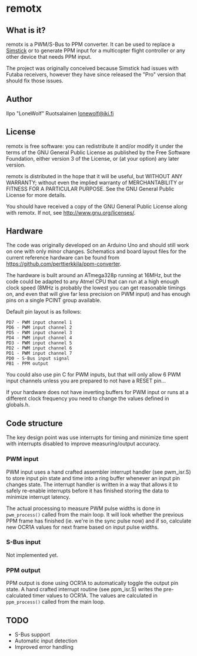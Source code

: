 remotx
======

What is it?
-----------

remotx is a PWM/S-Bus to PPM converter. It can be used to replace a
[Simstick](http://www.simstick.co.uk/) or to generate PPM input for a
multicopter flight controller or any other device that needs PPM input.

The project was originally conceived because Simstick had issues with Futaba
receivers, however they have since released the "Pro" version that should fix
those issues.

Author
------

Ilpo "LoneWolf" Ruotsalainen <lonewolf@iki.fi>

License
-------

remotx is free software: you can redistribute it and/or modify
it under the terms of the GNU General Public License as published by
the Free Software Foundation, either version 3 of the License, or
(at your option) any later version.

remotx is distributed in the hope that it will be useful,
but WITHOUT ANY WARRANTY; without even the implied warranty of
MERCHANTABILITY or FITNESS FOR A PARTICULAR PURPOSE.  See the
GNU General Public License for more details.

You should have received a copy of the GNU General Public License
along with remotx.  If not, see <http://www.gnu.org/licenses/>.

Hardware
--------

The code was originally developed on an Arduino Uno and should still work on
one with only minor changes. Schematics and board layout files for the current
reference hardware can be found from
<https://github.com/perttierkkila/ppm-converter>.

The hardware is built around an ATmega328p running at 16MHz, but the code could
be adapted to any Atmel CPU that can run at a high enough clock speed (8MHz is
probably the lowest you can get reasonable timings on, and even that will give
far less precision on PWM input) and has enough pins on a single PCINT group
available.

Default pin layout is as follows:

    PD7 - PWM input channel 1
    PD6 - PWM input channel 2
    PD5 - PWM input channel 3
    PD4 - PWM input channel 4
    PD3 - PWM input channel 5
    PD2 - PWM input channel 6
    PD1 - PWM input channel 7
    PD0 - S-Bus input signal
    PB1 - PPM output

You could also use pin C for PWM inputs, but that will only allow 6 PWM input
channels unless you are prepared to not have a RESET pin...

If your hardware does not have inverting buffers for PWM input or runs at a
different clock frequency you need to change the values defined in globals.h.

Code structure
--------------

The key design point was use interrupts for timing and minimize time spent with
interrupts disabled to improve measuring/output accuracy.

### PWM input

PWM input uses a hand crafted assembler interrupt handler (see pwm_isr.S) to
store input pin state and time into a ring buffer whenever an input pin changes
state. The interrupt handler is written in a way that allows it to safely
re-enable interrupts before it has finished storing the data to minimize
interrupt latency.

The actual processing to measure PWM pulse widths is done in `pwm_process()`
called from the main loop. It will look whether the previous PPM frame has
finished (ie. we're in the sync pulse now) and if so, calculate new OCR1A
values for next frame based on input pulse widths.

### S-Bus input

Not implemented yet.

### PPM output

PPM output is done using OCR1A to automatically toggle the output pin state. A
hand crafted interrupt routine (see ppm_isr.S) writes the pre-calculated timer
values to OCR1A.  The values are calculated in `ppm_process()` called from the
main loop.

TODO
----

 * S-Bus support
 * Automatic input detection
 * Improved error handling
